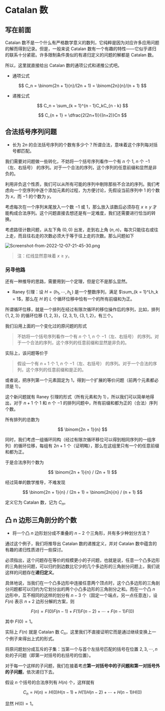 # Catalan 数

## 写在前面

Catalan 数不是一个什么有严格数学意义的数列，它纯粹是因为对应许多应用问题的解而得到记录。但是，一般来说 Catalan 数有一个有趣的特性——它似乎递归的联系十分紧密。许多限制条件类似的有递归定义的问题的解都是 Catalan 数。

所以，这里就直接给出 Catalan 数的通项公式和递推公式吧。

* 通项公式

$$
C_n = \binom{2n + 1}{n}/(2n + 1) = \binom{2n}{n}/(n + 1)
$$

* 递推公式

$$
C_n = \sum_{k = 1}^{n - 1}C_kC_{n - k}
$$

$$
C_{n + 1} = \dfrac{2(2n+1)}{(n+2)}Cn
$$

## 合法括号序列问题

* 长为 $2n$ 的合法括号序列的个数有多少个？所谓合法，意味着这个序列每对括号都匹配。

我们需要对问题做一些转化，不妨将一个括号序列看作一个有 $n$ 个 $1$, $n$ 个 $-1$（左、右括号） 的序列。对于一个合法的序列，这个序列的任意前缀和显然是非负的。

利用非负这个性质，我们可以从所有可能的序列中剔除那些不合法的序列。我们考虑向一个空序列中逐个添加元素的过程，为方便讨论，先假设当前序列中 $1$ 的个数为 $x$，而 $-1$ 的个数为 $y$。

考虑每次在一个序列末尾放入一个数 $-1$ 或 $1$，那么放入该数后必须存在 $x \ge y$ 才能构成合法序列。这个问题直接去想还是有一定难度，我们还需要进行恰当的转换。

考虑路径计数问题，从左下角 $(0, 0)$ 出发，走到右上角 $(n, n)$，每次只能往右或往上走，而且往右走的次数必须大于等于往上走的次数。那么问题如下

![Screenshot-from-2022-12-07-21-45-30.png](http://image.tjzfile.xyz/images/2022/12/07/Screenshot-from-2022-12-07-21-45-30.png)

> 注：红线显然意味着 $x \ge y$。

### 另寻他路

还有一种推导的思路，需要用到一个定理，但是它不是那么显然。

* Raney 引理：设 $H=(h_1, \cdots, h_L)$ 是一个整数序列，满足 $\sum_{k = 1}^Lh_k = 1$，那么在 $H$ 的 $L$ 个循环位移中恰有一个的所有前缀和为正。

所谓循环位移，就是一个排列在经过有限次循环的移位操作后的序列，比如，排列 $\{1, 2, 3\}$ 的循环位移 $\{1, 2, 3\}$，$\{2, 3, 1\}$, $\{3, 1, 2\}$，有三个。

我们沿用上面的一个变化过的原问题的形式

> 不妨将一个括号序列看作一个有 $n$ 个 $1$, $n$ 个 $-1$（左、右括号） 的序列。对于一个合法的序列，这个序列的任意前缀和显然是非负的。

实际上，该问题等价于

> 假设一个有 $n + 1$ 个 $1$, $n$ 个 $-1$（左、右括号） 的序列。对于一个合法的序列，这个序列的任意前缀和是正的。

或者说，把序列第一个元素固定为 $1$，得到一个扩展的等价问题（前两个元素都必须是 $1$）。

这个新问题就有 Raney 引理的形式（所有元素和为 $1$），所以我们可以简单地得出，对于 $n + 1$ 个 $1$ 和 $n$ 个 $-1$ 的排列问题中，所有前缀和都为正的（合法）序列个数。

所有排列的总数为

$$
\binom{2n + 1}{n}
$$

同时，我们考虑一组循环同构（经过有限次循环移位可以得到相同序列的一组序列）的循环位移，每组有 $2n + 1$ 个（证明略），那么在这组里只有一个的任意前缀和都为正。

于是合法序列个数为

$$
\binom{2n + 1}{n} / (2n + 1)
$$

经过简单的数学推导，不难发现

$$
\binom{2n + 1}{n} / (2n + 1) = \binom{2n}{n} / (n + 1)
$$

定义它为 Catalan 数，记为 $C_n$。

## 凸 n 边形三角剖分的个数

* 将一个凸 $n$ 边形划分成不重叠的 $n - 2$ 个三角形，共有多少种划分方法？

通过这个例子，我们将推导出 Catalan 数的递推定义，并对 Catalan 数中蕴含的有趣的递归性质进行一些探讨。

必须指出，这个问题存在等价的规模更小的子问题，也就是说，任意一个凸多边形的三角剖分问题，可以归约到边数比它少的几个多边形的三角剖分问题上，我们说这样的问题存在**递归定义**。

具体地说，当我们在一个凸多边形中连接任意两个顶点时，这个凸多边形的三角剖分问题都可以归约为它划分出的两个小凸多边形的三角剖分之和。而在一个凸 $n$ 边形中，互不相同的这样的划分有 $n - 3$ 个（固定一个端点，另一点任意连），设 $F(n)$ 表示 $n + 2$ 边形分解的方案，则

$$
F(n) = F(0)F(n - 1) + F(1)F(n - 2) + \cdots + F(n - 1)F(0)
$$

其中 $F(0) = 1$。

实际上 $F(n)$ 就是 Catalan 数 $C_n$，这里我们不直接证明它而是通过继续变换上一个例子来得出上式的形式。

将原问题划分成互斥的子集：当第一个与首个左括号匹配的括号在位置 $2,3,\cdots,n$ 处的子问题（即第一对括号的右括号的位置）。

对于每一个这样的子问题，我们在接着考虑**第一对括号中的子问题和第一对括号外的子问题**，依次递归下去。

假设 $n$ 个括号的合法序列有 $H(n)$ 个，这样就有

$$
C_n = H(n) = H(0)H(n - 1) + H(1)H(n - 2) + \cdots + H(n - 1)H(0)
$$

显然 $H(0) = 1$。